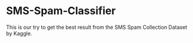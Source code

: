 # SMS-Spam-Classifier
This is our try to get the best result from the SMS Spam Collection Dataset by Kaggle.

